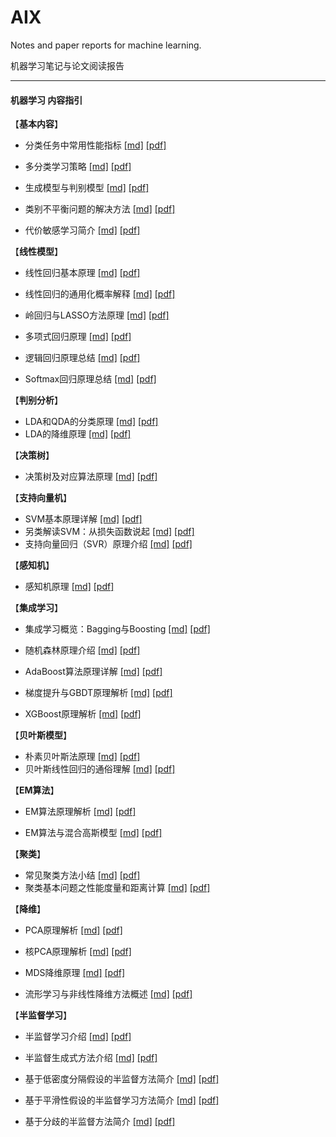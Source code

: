 # AIX
Notes and paper reports for machine learning.

机器学习笔记与论文阅读报告

------

#### 机器学习 内容指引



【**基本内容**】

* 分类任务中常用性能指标	[[md]](https://github.com/KveinXu/AIX/blob/master/%E6%9C%BA%E5%99%A8%E5%AD%A6%E4%B9%A0/markdown/%E5%88%86%E7%B1%BB%E4%BB%BB%E5%8A%A1%E4%B8%AD%E5%B8%B8%E7%94%A8%E6%80%A7%E8%83%BD%E6%8C%87%E6%A0%87.md) [[pdf]](https://github.com/KveinXu/AIX/blob/master/%E6%9C%BA%E5%99%A8%E5%AD%A6%E4%B9%A0/pdf/%E5%88%86%E7%B1%BB%E4%BB%BB%E5%8A%A1%E4%B8%AD%E5%B8%B8%E7%94%A8%E6%80%A7%E8%83%BD%E6%8C%87%E6%A0%87.pdf)
* 多分类学习策略    [[md]](https://github.com/KveinXu/AIX/blob/master/%E6%9C%BA%E5%99%A8%E5%AD%A6%E4%B9%A0/markdown/%E5%A4%9A%E5%88%86%E7%B1%BB%E5%AD%A6%E4%B9%A0%E7%AD%96%E7%95%A5.md) [[pdf]](https://github.com/KveinXu/AIX/blob/master/%E6%9C%BA%E5%99%A8%E5%AD%A6%E4%B9%A0/pdf/%E5%A4%9A%E5%88%86%E7%B1%BB%E5%AD%A6%E4%B9%A0%E7%AD%96%E7%95%A5.pdf)
* 生成模型与判别模型    [[md]](https://github.com/KveinXu/AIX/blob/master/%E6%9C%BA%E5%99%A8%E5%AD%A6%E4%B9%A0/markdown/%E7%94%9F%E6%88%90%E6%A8%A1%E5%9E%8B%E4%B8%8E%E5%88%A4%E5%88%AB%E6%A8%A1%E5%9E%8B.md) [[pdf]](https://github.com/KveinXu/AIX/blob/master/%E6%9C%BA%E5%99%A8%E5%AD%A6%E4%B9%A0/pdf/%E7%94%9F%E6%88%90%E6%A8%A1%E5%9E%8B%E4%B8%8E%E5%88%A4%E5%88%AB%E6%A8%A1%E5%9E%8B.pdf)
* 类别不平衡问题的解决方法    [[md]](https://github.com/KveinXu/AIX/blob/master/%E6%9C%BA%E5%99%A8%E5%AD%A6%E4%B9%A0/markdown/%E7%B1%BB%E5%88%AB%E4%B8%8D%E5%B9%B3%E8%A1%A1%E9%97%AE%E9%A2%98%E7%9A%84%E8%A7%A3%E5%86%B3%E6%96%B9%E6%B3%95.md) [[pdf]](https://github.com/KveinXu/AIX/blob/master/%E6%9C%BA%E5%99%A8%E5%AD%A6%E4%B9%A0/pdf/%E7%B1%BB%E5%88%AB%E4%B8%8D%E5%B9%B3%E8%A1%A1%E9%97%AE%E9%A2%98%E7%9A%84%E8%A7%A3%E5%86%B3%E6%96%B9%E6%B3%95.pdf)

* 代价敏感学习简介	[[md]](https://github.com/KveinXu/AIX/blob/master/%E6%9C%BA%E5%99%A8%E5%AD%A6%E4%B9%A0/markdown/%E4%BB%A3%E4%BB%B7%E6%95%8F%E6%84%9F%E5%AD%A6%E4%B9%A0%E7%AE%80%E4%BB%8B.md) [[pdf]](https://github.com/KveinXu/AIX/blob/master/%E6%9C%BA%E5%99%A8%E5%AD%A6%E4%B9%A0/pdf/%E4%BB%A3%E4%BB%B7%E6%95%8F%E6%84%9F%E5%AD%A6%E4%B9%A0%E7%AE%80%E4%BB%8B.pdf)

【**线性模型**】

* 线性回归基本原理	[[md]](https://github.com/KveinXu/AIX/blob/master/%E6%9C%BA%E5%99%A8%E5%AD%A6%E4%B9%A0/markdown/%E7%BA%BF%E6%80%A7%E5%9B%9E%E5%BD%92%E5%9F%BA%E6%9C%AC%E5%8E%9F%E7%90%86.md) [[pdf]](https://github.com/KveinXu/AIX/blob/master/%E6%9C%BA%E5%99%A8%E5%AD%A6%E4%B9%A0/pdf/%E7%BA%BF%E6%80%A7%E5%9B%9E%E5%BD%92%E5%9F%BA%E6%9C%AC%E5%8E%9F%E7%90%86.pdf)
* 线性回归的通用化概率解释    [[md]](https://github.com/KveinXu/AIX/blob/master/%E6%9C%BA%E5%99%A8%E5%AD%A6%E4%B9%A0/markdown/%E7%BA%BF%E6%80%A7%E5%9B%9E%E5%BD%92%E7%9A%84%E9%80%9A%E7%94%A8%E5%8C%96%E6%A6%82%E7%8E%87%E8%A7%A3%E9%87%8A.md) [[pdf]](https://github.com/KveinXu/AIX/blob/master/%E6%9C%BA%E5%99%A8%E5%AD%A6%E4%B9%A0/pdf/%E7%BA%BF%E6%80%A7%E5%9B%9E%E5%BD%92%E7%9A%84%E9%80%9A%E7%94%A8%E5%8C%96%E6%A6%82%E7%8E%87%E8%A7%A3%E9%87%8A.pdf)

* 岭回归与LASSO方法原理	[[md]](https://github.com/KveinXu/AIX/blob/master/%E6%9C%BA%E5%99%A8%E5%AD%A6%E4%B9%A0/markdown/%E5%B2%AD%E5%9B%9E%E5%BD%92%E4%B8%8ELASSO%E6%96%B9%E6%B3%95%E5%8E%9F%E7%90%86.md) [[pdf]](https://github.com/KveinXu/AIX/blob/master/%E6%9C%BA%E5%99%A8%E5%AD%A6%E4%B9%A0/pdf/%E5%B2%AD%E5%9B%9E%E5%BD%92%E4%B8%8ELASSO%E6%96%B9%E6%B3%95%E5%8E%9F%E7%90%86.pdf)

* 多项式回归原理	[[md]](https://github.com/KveinXu/AIX/blob/master/%E6%9C%BA%E5%99%A8%E5%AD%A6%E4%B9%A0/markdown/%E5%A4%9A%E9%A1%B9%E5%BC%8F%E5%9B%9E%E5%BD%92%E5%8E%9F%E7%90%86.md) [[pdf]](https://github.com/KveinXu/AIX/blob/master/%E6%9C%BA%E5%99%A8%E5%AD%A6%E4%B9%A0/pdf/%E5%A4%9A%E9%A1%B9%E5%BC%8F%E5%9B%9E%E5%BD%92%E5%8E%9F%E7%90%86.pdf)
* 逻辑回归原理总结    [[md]](https://github.com/KveinXu/AIX/blob/master/%E6%9C%BA%E5%99%A8%E5%AD%A6%E4%B9%A0/markdown/%E9%80%BB%E8%BE%91%E5%9B%9E%E5%BD%92%E5%8E%9F%E7%90%86%E6%80%BB%E7%BB%93.md) [[pdf]](https://github.com/KveinXu/AIX/blob/master/%E6%9C%BA%E5%99%A8%E5%AD%A6%E4%B9%A0/pdf/%E9%80%BB%E8%BE%91%E5%9B%9E%E5%BD%92%E5%8E%9F%E7%90%86%E6%80%BB%E7%BB%93.pdf)

* Softmax回归原理总结	[[md]](https://github.com/KveinXu/AIX/blob/master/%E6%9C%BA%E5%99%A8%E5%AD%A6%E4%B9%A0/markdown/Softmax%E5%9B%9E%E5%BD%92%E5%8E%9F%E7%90%86%E6%80%BB%E7%BB%93.md) [[pdf]](https://github.com/KveinXu/AIX/blob/master/%E6%9C%BA%E5%99%A8%E5%AD%A6%E4%B9%A0/pdf/Softmax%E5%9B%9E%E5%BD%92%E5%8E%9F%E7%90%86%E6%80%BB%E7%BB%93.pdf)

【**判别分析**】

* LDA和QDA的分类原理	[[md]](https://github.com/KveinXu/AIX/blob/master/%E6%9C%BA%E5%99%A8%E5%AD%A6%E4%B9%A0/markdown/LDA%E5%92%8CQDA%E7%9A%84%E5%88%86%E7%B1%BB%E5%8E%9F%E7%90%86.md) [[pdf]](https://github.com/KveinXu/AIX/blob/master/%E6%9C%BA%E5%99%A8%E5%AD%A6%E4%B9%A0/pdf/LDA%E5%92%8CQDA%E7%9A%84%E5%88%86%E7%B1%BB%E5%8E%9F%E7%90%86.pdf)
* LDA的降维原理     [[md]](https://github.com/KveinXu/AIX/blob/master/%E6%9C%BA%E5%99%A8%E5%AD%A6%E4%B9%A0/markdown/LDA%E7%9A%84%E9%99%8D%E7%BB%B4%E5%8E%9F%E7%90%86.md) [[pdf]](https://github.com/KveinXu/AIX/blob/master/%E6%9C%BA%E5%99%A8%E5%AD%A6%E4%B9%A0/pdf/LDA%E7%9A%84%E9%99%8D%E7%BB%B4%E5%8E%9F%E7%90%86.pdf)

【**决策树**】

* 决策树及对应算法原理	[[md]](https://github.com/KveinXu/AIX/blob/master/%E6%9C%BA%E5%99%A8%E5%AD%A6%E4%B9%A0/markdown/%E5%86%B3%E7%AD%96%E6%A0%91%E5%8F%8A%E5%AF%B9%E5%BA%94%E7%AE%97%E6%B3%95%E5%8E%9F%E7%90%86.md) [[pdf]](https://github.com/KveinXu/AIX/blob/master/%E6%9C%BA%E5%99%A8%E5%AD%A6%E4%B9%A0/pdf/%E5%86%B3%E7%AD%96%E6%A0%91%E5%8F%8A%E5%AF%B9%E5%BA%94%E7%AE%97%E6%B3%95%E5%8E%9F%E7%90%86.pdf)

【**支持向量机**】

* SVM基本原理详解	[[md]](https://github.com/KveinXu/AIX/blob/master/%E6%9C%BA%E5%99%A8%E5%AD%A6%E4%B9%A0/markdown/SVM%E5%9F%BA%E6%9C%AC%E5%8E%9F%E7%90%86.md) [[pdf]](https://github.com/KveinXu/AIX/blob/master/%E6%9C%BA%E5%99%A8%E5%AD%A6%E4%B9%A0/pdf/SVM%E5%9F%BA%E6%9C%AC%E5%8E%9F%E7%90%86.pdf)
* 另类解读SVM：从损失函数说起    [[md]](https://github.com/KveinXu/AIX/blob/master/%E6%9C%BA%E5%99%A8%E5%AD%A6%E4%B9%A0/markdown/%E5%8F%A6%E7%B1%BB%E8%A7%A3%E8%AF%BBSVM%E2%80%94%E4%BB%8E%E6%8D%9F%E5%A4%B1%E5%87%BD%E6%95%B0%E8%AF%B4%E8%B5%B7.md) [[pdf]](https://github.com/KveinXu/AIX/blob/master/%E6%9C%BA%E5%99%A8%E5%AD%A6%E4%B9%A0/pdf/%E5%8F%A6%E7%B1%BB%E8%A7%A3%E8%AF%BBSVM%E2%80%94%E4%BB%8E%E6%8D%9F%E5%A4%B1%E5%87%BD%E6%95%B0%E8%AF%B4%E8%B5%B7.pdf)
* 支持向量回归（SVR）原理介绍    [[md]](https://github.com/KveinXu/AIX/blob/master/%E6%9C%BA%E5%99%A8%E5%AD%A6%E4%B9%A0/markdown/%E6%94%AF%E6%8C%81%E5%90%91%E9%87%8F%E5%9B%9E%E5%BD%92%EF%BC%88SVR%EF%BC%89%E5%8E%9F%E7%90%86%E4%BB%8B%E7%BB%8D.md) [[pdf]](https://github.com/KveinXu/AIX/blob/master/%E6%9C%BA%E5%99%A8%E5%AD%A6%E4%B9%A0/pdf/%E6%94%AF%E6%8C%81%E5%90%91%E9%87%8F%E5%9B%9E%E5%BD%92%EF%BC%88SVR%EF%BC%89%E5%8E%9F%E7%90%86%E4%BB%8B%E7%BB%8D.pdf)

【**感知机**】

* 感知机原理	[[md]](https://github.com/KveinXu/AIX/blob/master/%E6%9C%BA%E5%99%A8%E5%AD%A6%E4%B9%A0/markdown/%E6%84%9F%E7%9F%A5%E6%9C%BA%E5%8E%9F%E7%90%86.md) [[pdf]](https://github.com/KveinXu/AIX/blob/master/%E6%9C%BA%E5%99%A8%E5%AD%A6%E4%B9%A0/pdf/%E6%84%9F%E7%9F%A5%E6%9C%BA%E5%8E%9F%E7%90%86.pdf)

【**集成学习**】

* 集成学习概览：Bagging与Boosting	[[md]](https://github.com/KveinXu/AIX/blob/master/%E6%9C%BA%E5%99%A8%E5%AD%A6%E4%B9%A0/markdown/%E9%9B%86%E6%88%90%E5%AD%A6%E4%B9%A0%E6%A6%82%E8%A7%88_Bagging%E4%B8%8EBoosting.md) [[pdf]](https://github.com/KveinXu/AIX/blob/master/%E6%9C%BA%E5%99%A8%E5%AD%A6%E4%B9%A0/pdf/%E9%9B%86%E6%88%90%E5%AD%A6%E4%B9%A0%E6%A6%82%E8%A7%88_Bagging%E4%B8%8EBoosting.pdf)

* 随机森林原理介绍	[[md]](https://github.com/KveinXu/AIX/blob/master/%E6%9C%BA%E5%99%A8%E5%AD%A6%E4%B9%A0/markdown/%E9%9A%8F%E6%9C%BA%E6%A3%AE%E6%9E%97%E5%8E%9F%E7%90%86%E4%BB%8B%E7%BB%8D.md) [[pdf]](https://github.com/KveinXu/AIX/blob/master/%E6%9C%BA%E5%99%A8%E5%AD%A6%E4%B9%A0/pdf/%E9%9A%8F%E6%9C%BA%E6%A3%AE%E6%9E%97%E5%8E%9F%E7%90%86%E4%BB%8B%E7%BB%8D.pdf)

* AdaBoost算法原理详解	[[md]](https://github.com/KveinXu/AIX/blob/master/%E6%9C%BA%E5%99%A8%E5%AD%A6%E4%B9%A0/markdown/AdaBoost%E7%AE%97%E6%B3%95%E5%8E%9F%E7%90%86%E8%AF%A6%E8%A7%A3.md) [[pdf]](https://github.com/KveinXu/AIX/blob/master/%E6%9C%BA%E5%99%A8%E5%AD%A6%E4%B9%A0/pdf/AdaBoost%E7%AE%97%E6%B3%95%E5%8E%9F%E7%90%86%E8%AF%A6%E8%A7%A3.pdf)
* 梯度提升与GBDT原理解析    [[md]](https://github.com/KveinXu/AIX/blob/master/%E6%9C%BA%E5%99%A8%E5%AD%A6%E4%B9%A0/markdown/%E6%A2%AF%E5%BA%A6%E6%8F%90%E5%8D%87%E4%B8%8EGBDT%E5%8E%9F%E7%90%86%E8%A7%A3%E6%9E%90.md) [[pdf]](https://github.com/KveinXu/AIX/blob/master/%E6%9C%BA%E5%99%A8%E5%AD%A6%E4%B9%A0/pdf/%E6%A2%AF%E5%BA%A6%E6%8F%90%E5%8D%87%E4%B8%8EGBDT%E5%8E%9F%E7%90%86%E8%A7%A3%E6%9E%90.pdf)
* XGBoost原理解析    [[md]](https://github.com/KveinXu/AIX/blob/master/%E6%9C%BA%E5%99%A8%E5%AD%A6%E4%B9%A0/markdown/XGBoost%E5%8E%9F%E7%90%86%E8%A7%A3%E6%9E%90.md) [[pdf]](https://github.com/KveinXu/AIX/blob/master/%E6%9C%BA%E5%99%A8%E5%AD%A6%E4%B9%A0/pdf/XGBoost%E5%8E%9F%E7%90%86%E8%A7%A3%E6%9E%90.pdf)

【**贝叶斯模型**】

* 朴素贝叶斯法原理	[[md]](https://github.com/KveinXu/AIX/blob/master/%E6%9C%BA%E5%99%A8%E5%AD%A6%E4%B9%A0/markdown/%E6%9C%B4%E7%B4%A0%E8%B4%9D%E5%8F%B6%E6%96%AF%E6%B3%95%E5%8E%9F%E7%90%86.md) [[pdf]](https://github.com/KveinXu/AIX/blob/master/%E6%9C%BA%E5%99%A8%E5%AD%A6%E4%B9%A0/pdf/%E6%9C%B4%E7%B4%A0%E8%B4%9D%E5%8F%B6%E6%96%AF%E6%B3%95%E5%8E%9F%E7%90%86.pdf)
* 贝叶斯线性回归的通俗理解    [[md]](https://github.com/KveinXu/AIX/blob/master/%E6%9C%BA%E5%99%A8%E5%AD%A6%E4%B9%A0/markdown/%E8%B4%9D%E5%8F%B6%E6%96%AF%E7%BA%BF%E6%80%A7%E5%9B%9E%E5%BD%92%E7%9A%84%E9%80%9A%E4%BF%97%E7%90%86%E8%A7%A3.md) [[pdf]](https://github.com/KveinXu/AIX/blob/master/%E6%9C%BA%E5%99%A8%E5%AD%A6%E4%B9%A0/pdf/%E8%B4%9D%E5%8F%B6%E6%96%AF%E7%BA%BF%E6%80%A7%E5%9B%9E%E5%BD%92%E7%9A%84%E9%80%9A%E4%BF%97%E7%90%86%E8%A7%A3.pdf)

【**EM算法**】

* EM算法原理解析	[[md]](https://github.com/KveinXu/AIX/blob/master/%E6%9C%BA%E5%99%A8%E5%AD%A6%E4%B9%A0/markdown/EM%E7%AE%97%E6%B3%95%E5%8E%9F%E7%90%86%E8%A7%A3%E6%9E%90.md) [[pdf]](https://github.com/KveinXu/AIX/blob/master/%E6%9C%BA%E5%99%A8%E5%AD%A6%E4%B9%A0/pdf/EM%E7%AE%97%E6%B3%95%E5%8E%9F%E7%90%86%E8%A7%A3%E6%9E%90.pdf)

* EM算法与混合高斯模型	[[md]](https://github.com/KveinXu/AIX/blob/master/%E6%9C%BA%E5%99%A8%E5%AD%A6%E4%B9%A0/markdown/EM%E7%AE%97%E6%B3%95%E4%B8%8E%E6%B7%B7%E5%90%88%E9%AB%98%E6%96%AF%E6%A8%A1%E5%9E%8B.md) [[pdf]](https://github.com/KveinXu/AIX/blob/master/%E6%9C%BA%E5%99%A8%E5%AD%A6%E4%B9%A0/pdf/EM%E7%AE%97%E6%B3%95%E4%B8%8E%E6%B7%B7%E5%90%88%E9%AB%98%E6%96%AF%E6%A8%A1%E5%9E%8B.pdf)

【**聚类**】

* 常见聚类方法小结	[[md]](https://github.com/KveinXu/AIX/blob/master/%E6%9C%BA%E5%99%A8%E5%AD%A6%E4%B9%A0/markdown/%E5%B8%B8%E8%A7%81%E8%81%9A%E7%B1%BB%E6%96%B9%E6%B3%95%E5%B0%8F%E7%BB%93.md) [[pdf]](https://github.com/KveinXu/AIX/blob/master/%E6%9C%BA%E5%99%A8%E5%AD%A6%E4%B9%A0/pdf/%E5%B8%B8%E8%A7%81%E8%81%9A%E7%B1%BB%E6%96%B9%E6%B3%95%E5%B0%8F%E7%BB%93.pdf)
* 聚类基本问题之性能度量和距离计算    [[md]](https://github.com/KveinXu/AIX/blob/master/%E6%9C%BA%E5%99%A8%E5%AD%A6%E4%B9%A0/markdown/%E8%81%9A%E7%B1%BB%E5%9F%BA%E6%9C%AC%E9%97%AE%E9%A2%98%E4%B9%8B%E6%80%A7%E8%83%BD%E5%BA%A6%E9%87%8F%E5%92%8C%E8%B7%9D%E7%A6%BB%E8%AE%A1%E7%AE%97.md) [[pdf]](https://github.com/KveinXu/AIX/blob/master/%E6%9C%BA%E5%99%A8%E5%AD%A6%E4%B9%A0/pdf/%E8%81%9A%E7%B1%BB%E5%9F%BA%E6%9C%AC%E9%97%AE%E9%A2%98%E4%B9%8B%E6%80%A7%E8%83%BD%E5%BA%A6%E9%87%8F%E5%92%8C%E8%B7%9D%E7%A6%BB%E8%AE%A1%E7%AE%97.pdf)

【**降维**】

* PCA原理解析	[[md]](https://github.com/KveinXu/AIX/blob/master/%E6%9C%BA%E5%99%A8%E5%AD%A6%E4%B9%A0/markdown/PCA%E5%8E%9F%E7%90%86%E8%A7%A3%E6%9E%90.md) [[pdf]](https://github.com/KveinXu/AIX/blob/master/%E6%9C%BA%E5%99%A8%E5%AD%A6%E4%B9%A0/pdf/PCA%E5%8E%9F%E7%90%86%E8%A7%A3%E6%9E%90.pdf)
* 核PCA原理解析    [[md]](https://github.com/KveinXu/AIX/blob/master/%E6%9C%BA%E5%99%A8%E5%AD%A6%E4%B9%A0/markdown/%E6%A0%B8PCA%E5%8E%9F%E7%90%86%E8%A7%A3%E6%9E%90.md) [[pdf]](https://github.com/KveinXu/AIX/blob/master/%E6%9C%BA%E5%99%A8%E5%AD%A6%E4%B9%A0/pdf/%E6%A0%B8PCA%E5%8E%9F%E7%90%86%E8%A7%A3%E6%9E%90.pdf)

* MDS降维原理	[[md]](https://github.com/KveinXu/AIX/blob/master/%E6%9C%BA%E5%99%A8%E5%AD%A6%E4%B9%A0/markdown/MDS%E9%99%8D%E7%BB%B4%E5%8E%9F%E7%90%86.md) [[pdf]](https://github.com/KveinXu/AIX/blob/master/%E6%9C%BA%E5%99%A8%E5%AD%A6%E4%B9%A0/pdf/MDS%E9%99%8D%E7%BB%B4%E5%8E%9F%E7%90%86.pdf)
* 流形学习与非线性降维方法概述    [[md]](https://github.com/KveinXu/AIX/blob/master/%E6%9C%BA%E5%99%A8%E5%AD%A6%E4%B9%A0/markdown/%E6%B5%81%E5%BD%A2%E5%AD%A6%E4%B9%A0%E4%B8%8E%E9%9D%9E%E7%BA%BF%E6%80%A7%E9%99%8D%E7%BB%B4%E6%96%B9%E6%B3%95%E6%A6%82%E8%BF%B0.md) [[pdf]](https://github.com/KveinXu/AIX/blob/master/%E6%9C%BA%E5%99%A8%E5%AD%A6%E4%B9%A0/pdf/%E6%B5%81%E5%BD%A2%E5%AD%A6%E4%B9%A0%E4%B8%8E%E9%9D%9E%E7%BA%BF%E6%80%A7%E9%99%8D%E7%BB%B4%E6%96%B9%E6%B3%95%E6%A6%82%E8%BF%B0.pdf)

【**半监督学习**】

* 半监督学习介绍	[[md]](https://github.com/KveinXu/AIX/blob/master/%E6%9C%BA%E5%99%A8%E5%AD%A6%E4%B9%A0/markdown/%E5%8D%8A%E7%9B%91%E7%9D%A3%E5%AD%A6%E4%B9%A0%E4%BB%8B%E7%BB%8D.md) [[pdf]](https://github.com/KveinXu/AIX/blob/master/%E6%9C%BA%E5%99%A8%E5%AD%A6%E4%B9%A0/pdf/%E5%8D%8A%E7%9B%91%E7%9D%A3%E5%AD%A6%E4%B9%A0%E4%BB%8B%E7%BB%8D.pdf)

* 半监督生成式方法介绍    [[md]](https://github.com/KveinXu/AIX/blob/master/%E6%9C%BA%E5%99%A8%E5%AD%A6%E4%B9%A0/markdown/%E5%8D%8A%E7%9B%91%E7%9D%A3%E7%94%9F%E6%88%90%E5%BC%8F%E6%96%B9%E6%B3%95%E4%BB%8B%E7%BB%8D.md) [[pdf]](https://github.com/KveinXu/AIX/blob/master/%E6%9C%BA%E5%99%A8%E5%AD%A6%E4%B9%A0/pdf/%E5%8D%8A%E7%9B%91%E7%9D%A3%E7%94%9F%E6%88%90%E5%BC%8F%E6%96%B9%E6%B3%95%E4%BB%8B%E7%BB%8D.pdf)

* 基于低密度分隔假设的半监督方法简介    [[md]](https://github.com/KveinXu/AIX/blob/master/%E6%9C%BA%E5%99%A8%E5%AD%A6%E4%B9%A0/markdown/%E5%9F%BA%E4%BA%8E%E4%BD%8E%E5%AF%86%E5%BA%A6%E5%88%86%E9%9A%94%E5%81%87%E8%AE%BE%E7%9A%84%E5%8D%8A%E7%9B%91%E7%9D%A3%E6%96%B9%E6%B3%95%E7%AE%80%E4%BB%8B.md) [[pdf]](https://github.com/KveinXu/AIX/blob/master/%E6%9C%BA%E5%99%A8%E5%AD%A6%E4%B9%A0/pdf/%E5%9F%BA%E4%BA%8E%E4%BD%8E%E5%AF%86%E5%BA%A6%E5%88%86%E9%9A%94%E5%81%87%E8%AE%BE%E7%9A%84%E5%8D%8A%E7%9B%91%E7%9D%A3%E6%96%B9%E6%B3%95%E7%AE%80%E4%BB%8B.pdf)
* 基于平滑性假设的半监督学习方法简介    [[md]](https://github.com/KveinXu/AIX/blob/master/%E6%9C%BA%E5%99%A8%E5%AD%A6%E4%B9%A0/markdown/%E5%9F%BA%E4%BA%8E%E5%B9%B3%E6%BB%91%E6%80%A7%E5%81%87%E8%AE%BE%E7%9A%84%E5%8D%8A%E7%9B%91%E7%9D%A3%E5%AD%A6%E4%B9%A0%E6%96%B9%E6%B3%95%E7%AE%80%E4%BB%8B.md) [[pdf]](https://github.com/KveinXu/AIX/blob/master/%E6%9C%BA%E5%99%A8%E5%AD%A6%E4%B9%A0/pdf/%E5%9F%BA%E4%BA%8E%E5%B9%B3%E6%BB%91%E6%80%A7%E5%81%87%E8%AE%BE%E7%9A%84%E5%8D%8A%E7%9B%91%E7%9D%A3%E5%AD%A6%E4%B9%A0%E6%96%B9%E6%B3%95%E7%AE%80%E4%BB%8B.pdf)

* 基于分歧的半监督方法简介     [[md]](https://github.com/KveinXu/AIX/blob/master/%E6%9C%BA%E5%99%A8%E5%AD%A6%E4%B9%A0/markdown/%E5%9F%BA%E4%BA%8E%E5%88%86%E6%AD%A7%E7%9A%84%E5%8D%8A%E7%9B%91%E7%9D%A3%E6%96%B9%E6%B3%95%E7%AE%80%E4%BB%8B.md) [[pdf]](https://github.com/KveinXu/AIX/blob/master/%E6%9C%BA%E5%99%A8%E5%AD%A6%E4%B9%A0/pdf/%E5%9F%BA%E4%BA%8E%E5%88%86%E6%AD%A7%E7%9A%84%E5%8D%8A%E7%9B%91%E7%9D%A3%E6%96%B9%E6%B3%95%E7%AE%80%E4%BB%8B.pdf)